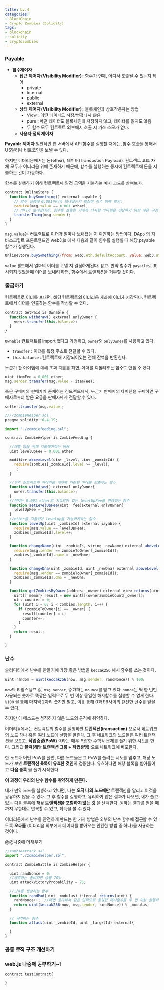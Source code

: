 ```yaml
---
title: Lv.4
categories:
- BlockChain
- Crypto Zombies (Solidity)
tags:
- blockchain
- solidity
- cryptozombies
---
```

### Payable
* **함수제어자**
  * **접근 제어자 (Visibility Modifier) :** 함수가 언제, 어디서 호출될 수 있는지 제어
    * private
    * internal
    * public
    * external
  * **상태 제어자 (Visibility Modifier) :** 블록체인과 상호작용하는 방법
    * View : 어떤 데이터도 저장/변경되지 않음
    * pure : 어떤 데이터도 블록체인에 저장하지 않고, 데이터를 읽지도 않음
    * 두 함수 모두 컨트랙트 외부에서 호출 시 가스 소모가 없다.
  * **사용자 정의 제어자**

**Payable 제어자**
일반적인 웹 서버에서 API 함수를 실행할 때에는, 함수 호출을 통해서 US달러나 비트코인을 보낼 수 없다.

하지만 이더리움에서는 돈(ether), 데이터(Transaction Payload), 컨트랙트 코드 자체 모두가 이더리움 위에 존재하기 때문에, 함수를 실행하는 동시에 컨트랙트에 돈을 지불하는 것이 가능하다.

함수를 실행하기 위해 컨트랙트에 일정 금액을 지불하는 예시 코드를 살펴보자.
``` javascript payable 예시코드
contract OnlineStore {
  function buySomething() external payable {
    // 함수 실행에 0.001이더가 보내졌는지 확실히 하기 위해 확인:
    require(msg.value == 0.001 ether);
    // 이더가 보내졌다면, 함수를 호출한 자에게 디지털 아이템을 전달하기 위한 내용 구성
    transferThing(msg.sender);
  }
}
```
`msg.value`는 컨트랙트로 이더가 얼마나 보내졌는 지 확인하는 방법이다.
DApp 의 자바스크립트 프론트앤드인 web3.js 에서 다음과 같이 함수를 실행할 때 해당 payable 함수가 실행된다.
``` javascript
OnlineStore.buySomething({from: web3.eth.defaultAccount, value: web3.utils.toWei(0.001)})
```
`value` 필드에서 얼마의 이더를 보낼 지 결정하게된다.
참고.
만약 함수가 `payable`로 표시되지 않았을때 이더를 보내려 하면, 함수에서 트랜잭션을 거부할 것이다.

### 출금하기
컨트랙트로 이더를 보내면, 해당 컨트랙트의 이더리움 계좌에 이더가 저장된다. 컨트랙트에서 이더를 인출하는 함수를 작성할 수 있다.
```javascript
contract GetPaid is Ownable {
  function withdraw() external onlyOwner {
    owner.transfer(this.balance);
  }
}
```
`Ownable` 컨트랙트를 import 했다고 가정하고, `owner`와 `onlyOwner`를 사용하고 있다.
* `transfer` : 이더를 특정 주소로 전달할 수 있다.
* `this.balance` : 컨트랙트에 저장되어있는 전체 잔액을 반환한다.

누군가 한 아이템에 대해 초과 지불을 하면, 이더를 되돌려주는 함수도 만들 수 있다.
```javascript
uint itemFee = 0.001 ether;
msg.sender.transfer(msg.value - itemFee);
```

혹은 구매자와 판매자가 존재하는 컨트랙트에서, 누군가 판매자의 아이템을 구매하면 구매자로부터 받은 요금을 판매자에게 전달할 수 있다.
```javascript
seller.transfer(msg.value);
```

```javascript
////zombiehelper.sol
pragma solidity ^0.4.19;

import "./zombiefeeding.sol";

contract ZombieHelper is ZombieFeeding {

  //레벨 업을 위해 지불해야하는 비용
  uint levelUpFee = 0.001 ether;

  modifier aboveLevel(uint _level, uint _zombieId) {
    require(zombies[_zombieId].level >= _level);
    _;
  }

  //우리 컨트랙트의 이더리움 계좌에 저장된 이더를 인출하는 함수
  function withdraw() external onlyOwner{
    owner.transfer(this.balance);
  }
  //현재는 0.001 ether로 지정되어 있는 levelUpFee를 변경하는 함수
  function setLevelUpFee(uint _fee)external onlyOwner{
    levelUpFee = _fee;
  }
  //ether를 지불하여 levelup을 가능하게하는 함수
  function levelUp(uint _zombieId) external payable {
    require(msg.value == levelUpFee);
    zombies[_zombieId].level++;
  }

  function changeName(uint _zombieId, string _newName) external aboveLevel(2, _zombieId) {
    require(msg.sender == zombieToOwner[_zombieId]);
    zombies[_zombieId].name = _newName;
  }

  function changeDna(uint _zombieId, uint _newDna) external aboveLevel(20, _zombieId) {
    require(msg.sender == zombieToOwner[_zombieId]);
    zombies[_zombieId].dna = _newDna;
  }

  function getZombiesByOwner(address _owner) external view returns(uint[]) {
    uint[] memory result = new uint[](ownerZombieCount[_owner]);
    uint counter = 0;
    for (uint i = 0; i < zombies.length; i++) {
      if (zombieToOwner[i] == _owner) {
        result[counter] = i;
        counter++;
      }
    }
    return result;
  }

}
```

### 난수
솔리디티에서 난수를 만들기에 가장 좋은 방법을 `keccak256` 해시 함수를 쓰는 것이다.
``` javascript
uint random = uint(keccak256(now, msg.sender, randNonce)) % 100;
```
`now`의 타임스탬프 값, `msg.sender`, 증가하는 `nounce`를 받고 있다. `nonce`는 딱 한 번만 사용되는 숫자로 똑같은 입력으로 두 번 이상 동일한 해시함수를 실행할 수 없게 한다. `%100` 을 통해 마지막 2자리 숫자만 받고, 이를 통해 0과 99사이의 완전한 난수를 얻을 수 있다.

하지만 이 메소드는 정직하지 않은 노드의 공격에 취약하다.

이더리움에서는 컨트랙트의 함수를 실행하면 **트랜잭션(transaction)** 으로서 네트워크의 노드 하나 혹은 여러 노드에 실행을 알린다. 그 후 네트워크의 노드들은 여러 트랜잭션을 모으고. **작업증명(PoW)** 이라는 매우 복잡한 수학적 문제를 풀기 위한 시도를 한다. 그리고 **블럭(해당 트랜잭션 그룹 + 작업증명)** 으로 네트워크에 배포한다.

한 노드가 어떤 PoW를 풀면, 다른 노드들은 그 PoW를 풀려는 시도를 멈추고, 해당 노드가 보낸 **트랜잭션 목록이 유효한 것인지** 검증한다. 유효하다면 해당 블록을 받아들이고 **다음 블록** 을 풀기 시작한다.

**이 과정이 우리의 난수 함수를 취약하게 만든다.**

내가 만약 노드를 실행하고 있다면, 나는 **오직 나의 노드에만** 트랜잭션을 알리고 이것을 공유하지 않을 수 있다. 그 후 함수를 실행하고, 유리하지 않은 결과가 나오면, 내가 풀고 있는 다음 블록에 **해당 트랜잭션을 포함하지 않는 것** 을 선택한다. 원하는 결과를 얻을 때까지 무한대로 반복할 수 있고, 이득을 볼 수 있다.

이더리움에서 난수를 안전하게 만드는 한 가지 방법은 외부의 난수 함수에 접근할 수 있도록 **오라클** (이더리움 외부에서 데이터를 받아오는 안전한 방법 중 하나)을 사용하는 것이다.

@@나중에 더채우기
```javascript
//zombieattack.sol
import "./zombiehelper.sol";

contract ZombieBattle is ZombieHelper {

  uint randNonce = 0;
  //공격하는 좀비라면 승률 70%
  uint attackVictoryProbability = 70;

  //난수를 생성하는 함수
  function randMod(uint _modulus) internal returns(uint) {
    randNonce++;  //매번 증가해서 같은 입력으로 동일한 해시함수를 두 번 이상 실행하지 않음
    return uint(keccak256(now, msg.sender, randNonce)) % _modulus;
  }

  // 공격하는 함수
  function attack(uint _zombieId, uint _targetId) external{

  }
}

```
### 공통 로직 구조 개선하기

### web.js 나중에 공부하기~!

``` solidity ex1
contract testContract{

}
```
